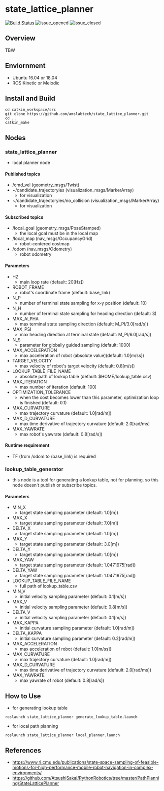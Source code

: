 # state_lattice_planner

[![Build Status](https://travis-ci.org/amslabtech/state_lattice_planner.svg?branch=master)](https://travis-ci.org/amslabtech/state_lattice_planner)
![issue_opened](https://img.shields.io/github/issues/amslabtech/state_lattice_planner.svg)
![issue_closed](https://img.shields.io/github/issues-closed/amslabtech/state_lattice_planner.svg)


## Overview
TBW

## Enviornment
- Ubuntu 16.04 or 18.04
- ROS Kinetic or Melodic

## Install and Build

```
cd catkin_workspace/src
git clone https://github.com/amslabtech/state_lattice_planner.git
cd ..
catkin_make
```

## Nodes
### state_lattice_planner
- local planner node
#### Published topics
- /cmd_vel (geometry_msgs/Twist)
- ~/candidate_trajectoryies (visualization_msgs/MarkerArray)
  - for visualization
- ~/candidate_trajectoryies/no_collision (visualization_msgs/MarkerArray)
  - for visualization

#### Subscribed topics
- /local_goal (geometry_msgs/PoseStamped)
  - the local goal must be in the local map
- /local_map (nav_msgs/OccupancyGrid)
  - robot-centered costmap
- /odom (nav_msgs/Odometry)
  - robot odometry

#### Parameters
- HZ
  - main loop rate (default: 20[Hz])
- ROBOT_FRAME
  - robot's coordinate frame (default: base_link)
- N_P
  - number of terminal state sampling for x-y position (default: 10)
- N_H
  - number of terminal state sampling for heading direction (default: 3)
- MAX_ALPHA
  - max terminal state sampling direction (default: M_PI/3.0[rad/s])
- MAX_PSI
  - max heading direction at terminal state (default: M_PI/6.0[rad/s])
- N_S
  - parameter for globally guided sampling (default: 1000)
- MAX_ACCELERATION
  - max acceleration of robot (absolute value)(default: 1.0[m/ss])
- TARGET_VELOCITY
  - max velocity of robot's target velocity (default: 0.8[m/s])
- LOOKUP_TABLE_FILE_NAME
  - absolute path of lookup table (default: $HOME/lookup_table.csv)
- MAX_ITERATION
  - max number of iteration (default: 100)
- OPTIMIZATION_TOLERANCE
  - when the cost becomes lower than this parameter, optimization loop is finished (default: 0.1)
- MAX_CURVATURE
  - max trajectory curvature (default: 1.0[rad/m])
- MAX_D_CURVATURE
  - max time derivative of trajectory curvature (default: 2.0[rad/ms]
- MAX_YAWRATE
  - max robot's yawrate (default: 0.8[rad/s])
  
#### Runtime requirement
- TF (from /odom to /base_link) is required

### lookup_table_generator
- this node is a tool for generating a lookup table, not for planning. so this node doesn't publish or subscribe topics.
#### Parameters
- MIN_X
  - target state sampling parameter (default: 1.0[m])
- MAX_X
  - target state sampling parameter (default: 7.0[m])
- DELTA_X
  - target state sampling parameter (default: 1.0[m])
- MAX_Y
  - target state sampling parameter (default: 3.0[m])
- DELTA_Y
  - target state sampling parameter (default: 1.0[m])
- MAX_YAW
  - target state sampling parameter (default: 1.0471975[rad])
- DELTA_YAW
  - target state sampling parameter (default: 1.0471975[rad])
- LOOKUP_TABLE_FILE_NAME
  - full path of lookup_table.csv
- MIN_V
  - initial velocity sampling parameter (default: 0.1[m/s])
- MAX_V
  - initial velocity sampling parameter (default: 0.8[m/s])
- DELTA_V
  - initial velocity sampling parameter (default: 0.1[m/s])
- MAX_KAPPA
  - initial curvature sampling parameter (default: 1.0[rad/m])
- DELTA_KAPPA
  - initial curvature sampling parameter (default: 0.2[rad/m])
- MAX_ACCELERATION
  - max acceleration of robot (default: 1.0[m/ss])
- MAX_CURVATURE
  - max trajectory curvature (default: 1.0[rad/m])
- MAX_D_CURVATURE
  - max time derivative of trajectory curvature (default: 2.0[rad/ms])
- MAX_YAWRATE
  - max yawrate of robot (default: 0.8[rad/s])

## How to Use
- for generating lookup table
```
roslaunch state_lattice_planner generate_lookup_table.launch
```
- for local path planning
```
roslaunch state_lattice_planner local_planner.launch
```

## References
- https://www.ri.cmu.edu/publications/state-space-sampling-of-feasible-motions-for-high-performance-mobile-robot-navigation-in-complex-environments/
- https://github.com/AtsushiSakai/PythonRobotics/tree/master/PathPlanning/StateLatticePlanner

